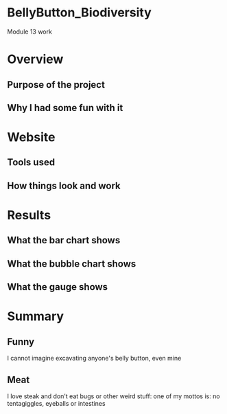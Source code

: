 # BellyButton_Biodiversity
Module 13 work 

# Overview
## Purpose of the project
## Why I had some fun with it

# Website
## Tools used
## How things look and work

# Results 
## What the bar chart shows
## What the bubble chart shows
## What the gauge shows

# Summary
## Funny
I cannot imagine excavating anyone's belly button, even mine
## Meat
I love steak and don't eat bugs or other weird stuff: one of my mottos is: no tentagiggles, eyeballs or intestines


